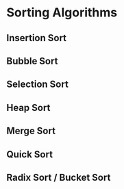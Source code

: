 # Sorting Algorithms

## Insertion Sort

## Bubble Sort

## Selection Sort

## Heap Sort
 
## Merge Sort

## Quick Sort

## Radix Sort / Bucket Sort
